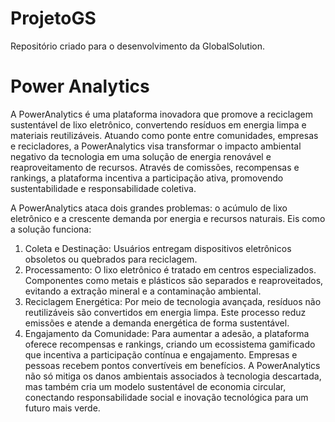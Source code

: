 # ProjetoGS
Repositório criado para o desenvolvimento da GlobalSolution. 

# Power Analytics 
A PowerAnalytics é uma plataforma inovadora que promove a reciclagem sustentável de lixo eletrônico, convertendo resíduos em energia limpa e materiais reutilizáveis. Atuando como ponte entre comunidades, empresas e recicladores, a PowerAnalytics visa transformar o impacto ambiental negativo da tecnologia em uma solução de energia renovável e reaproveitamento de recursos. Através de comissões, recompensas e rankings, a plataforma incentiva a participação ativa, promovendo sustentabilidade e responsabilidade coletiva.

A PowerAnalytics ataca dois grandes problemas: o acúmulo de lixo eletrônico e a crescente demanda por energia e recursos naturais. Eis como a solução funciona:
1.	Coleta e Destinação: Usuários entregam dispositivos eletrônicos obsoletos ou quebrados para reciclagem.
2.	Processamento: O lixo eletrônico é tratado em centros especializados. Componentes como metais e plásticos são separados e reaproveitados, evitando a extração mineral e a contaminação ambiental.
3.	Reciclagem Energética: Por meio de tecnologia avançada, resíduos não reutilizáveis são convertidos em energia limpa. Este processo reduz emissões e atende a demanda energética de forma sustentável.
4.	Engajamento da Comunidade: Para aumentar a adesão, a plataforma oferece recompensas e rankings, criando um ecossistema gamificado que incentiva a participação contínua e engajamento. Empresas e pessoas recebem pontos convertíveis em benefícios.
A PowerAnalytics não só mitiga os danos ambientais associados à tecnologia descartada, mas também cria um modelo sustentável de economia circular, conectando responsabilidade social e inovação tecnológica para um futuro mais verde.
